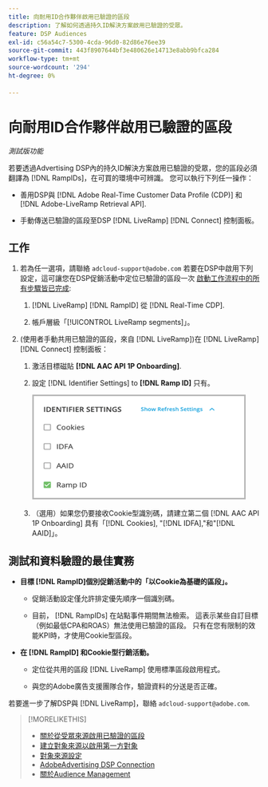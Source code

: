 ```yaml
---
title: 向耐用ID合作夥伴啟用已驗證的區段
description: 了解如何透過持久ID解決方案啟用已驗證的受眾。
feature: DSP Audiences
exl-id: c56a54c7-5300-4cda-96d0-82d86e76ee39
source-git-commit: 443f8907644bf3e480626e14713e8abb9bfca284
workflow-type: tm+mt
source-wordcount: '294'
ht-degree: 0%

---
```


# 向耐用ID合作夥伴啟用已驗證的區段

*測試版功能*

若要透過Advertising DSP內的持久ID解決方案啟用已驗證的受眾，您的區段必須翻譯為 [!DNL RampIDs]，在可買的環境中可辨識。 您可以執行下列任一操作：

* 善用DSP與 [!DNL Adobe Real-Time Customer Data Profile (CDP)] 和 [!DNL Adobe-LiveRamp Retrieval API].

* 手動傳送已驗證的區段至DSP [!DNL LiveRamp] [!DNL Connect] 控制面板。

## 工作

1. 若為任一選項，請聯絡 `adcloud-support@adobe.com` 若要在DSP中啟用下列設定，這可讓您在DSP促銷活動中定位已驗證的區段一次 [啟動工作流程中的所有步驟皆已完成](source-about.md#workflow-sources):

   1. [!DNL LiveRamp] [!DNL RampID] 從 [!DNL Real-Time CDP].

   1. 帳戶層級「[!UICONTROL LiveRamp segments]」。

1. (使用者手動共用已驗證的區段，來自 [!DNL LiveRamp])在 [!DNL LiveRamp] [!DNL Connect] 控制面板：

   1. 激活目標磁貼 **[!DNL AAC API 1P Onboarding]**.

   1. 設定 [!DNL Identifier Settings] to **[!DNL Ramp ID]** 只有。

      ![識別碼設定](/help/dsp/assets/liveramp-tile-settings.png)

   1. （選用）如果您仍要接收Cookie型識別碼，請建立第二個 [!DNL AAC API 1P Onboarding] 具有「[!DNL Cookies], &quot;[!DNL IDFA],&quot;和&quot;[!DNL AAID]」。

## 測試和資料驗證的最佳實務

* **目標 [!DNL RampID]個別促銷活動中的「以Cookie為基礎的區段」。**

   * 促銷活動設定僅允許排定優先順序一個識別碼。

   * 目前， [!DNL RampIDs] 在站點事件期間無法檢索。 這表示某些自訂目標（例如最低CPA和ROAS）無法使用已驗證的區段。 只有在您有限制的效能KPI時，才使用Cookie型區段。

* **在 [!DNL RampID] 和Cookie型行銷活動。**

   * 定位從共用的區段 [!DNL LiveRamp] 使用標準區段啟用程式。

   * 與您的Adobe廣告支援團隊合作，驗證資料的分送是否正確。

若要進一步了解DSP與 [!DNL LiveRamp]，聯絡 `adcloud-support@adobe.com`.

>[!MORELIKETHIS]
>
>* [關於從受眾來源啟用已驗證的區段](source-about.md)
>* [建立對象來源以啟用第一方對象](source-create.md)
>* [對象來源設定](source-settings.md)
>* [AdobeAdvertising DSP Connection](https://experienceleague.adobe.com/docs/experience-platform/destinations/catalog/advertising/adobe-advertising-connection.html)
>* [關於Audience Management](/help/dsp/audiences/audience-about.md)

